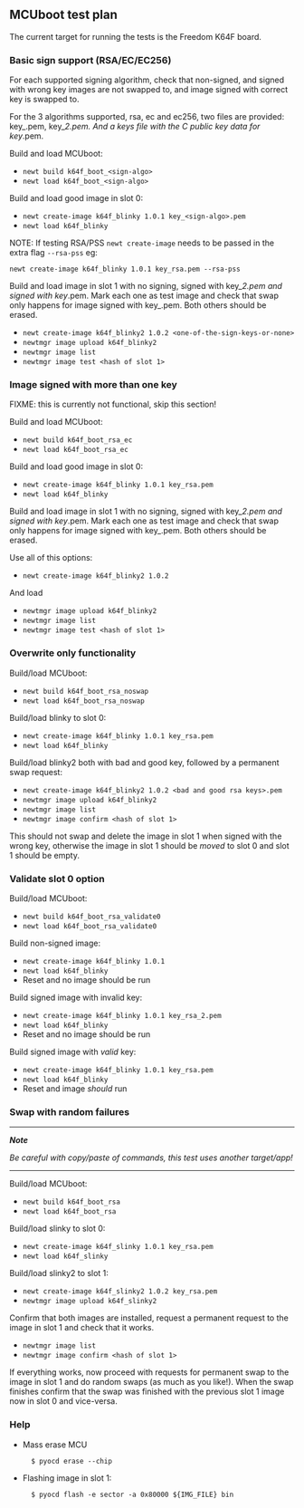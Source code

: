 ## MCUboot test plan

The current target for running the tests is the Freedom K64F board.

### Basic sign support (RSA/EC/EC256)

For each supported signing algorithm, check that non-signed, and signed
with wrong key images are not swapped to, and image signed with correct key
is swapped to.

For the 3 algorithms supported, rsa, ec and ec256, two files are provided:
key_<sign-algo>.pem, key_<sign-algo>_2.pem. And a keys file with the C public
key data for key_<sign-algo>.pem.

Build and load MCUboot:

* `newt build k64f_boot_<sign-algo>`
* `newt load k64f_boot_<sign-algo>`

Build and load good image in slot 0:

* `newt create-image k64f_blinky 1.0.1 key_<sign-algo>.pem`
* `newt load k64f_blinky`

NOTE: If testing RSA/PSS `newt create-image` needs to be passed in the extra
flag `--rsa-pss` eg:

`newt create-image k64f_blinky 1.0.1 key_rsa.pem --rsa-pss`

Build and load image in slot 1 with no signing, signed with
key_<sign-algo>_2.pem and signed with key_<sign-algo>.pem. Mark each one as
test image and check that swap only happens for image signed with
key_<sign-algo>.pem. Both others should be erased.

* `newt create-image k64f_blinky2 1.0.2 <one-of-the-sign-keys-or-none>`
* `newtmgr image upload k64f_blinky2`
* `newtmgr image list`
* `newtmgr image test <hash of slot 1>`

### Image signed with more than one key

FIXME: this is currently not functional, skip this section!

Build and load MCUboot:

* `newt build k64f_boot_rsa_ec`
* `newt load k64f_boot_rsa_ec`

Build and load good image in slot 0:

* `newt create-image k64f_blinky 1.0.1 key_rsa.pem`
* `newt load k64f_blinky`

Build and load image in slot 1 with no signing, signed with
key_<sign-algo>_2.pem and signed with key_<sign-algo>.pem. Mark each one as
test image and check that swap only happens for image signed with
key_<sign-algo>.pem. Both others should be erased.

Use all of this options:

* `newt create-image k64f_blinky2 1.0.2`

And load

* `newtmgr image upload k64f_blinky2`
* `newtmgr image list`
* `newtmgr image test <hash of slot 1>`

### Overwrite only functionality

Build/load MCUboot:

* `newt build k64f_boot_rsa_noswap`
* `newt load k64f_boot_rsa_noswap`

Build/load blinky to slot 0:

* `newt create-image k64f_blinky 1.0.1 key_rsa.pem`
* `newt load k64f_blinky`

Build/load blinky2 both with bad and good key, followed by a permanent swap
request:

* `newt create-image k64f_blinky2 1.0.2 <bad and good rsa keys>.pem`
* `newtmgr image upload k64f_blinky2`
* `newtmgr image list`
* `newtmgr image confirm <hash of slot 1>`

This should not swap and delete the image in slot 1 when signed with the wrong
key, otherwise the image in slot 1 should be *moved* to slot 0 and slot 1 should
be empty.

### Validate slot 0 option

Build/load MCUboot:

* `newt build k64f_boot_rsa_validate0`
* `newt load k64f_boot_rsa_validate0`

Build non-signed image:

* `newt create-image k64f_blinky 1.0.1`
* `newt load k64f_blinky`
* Reset and no image should be run

Build signed image with invalid key:

* `newt create-image k64f_blinky 1.0.1 key_rsa_2.pem`
* `newt load k64f_blinky`
* Reset and no image should be run

Build signed image with *valid* key:

* `newt create-image k64f_blinky 1.0.1 key_rsa.pem`
* `newt load k64f_blinky`
* Reset and image *should* run

### Swap with random failures

---
***Note***

*Be careful with copy/paste of commands, this test uses another*
*target/app!*

---

Build/load MCUboot:

* `newt build k64f_boot_rsa`
* `newt load k64f_boot_rsa`

Build/load slinky to slot 0:

* `newt create-image k64f_slinky 1.0.1 key_rsa.pem`
* `newt load k64f_slinky`

Build/load slinky2 to slot 1:

* `newt create-image k64f_slinky2 1.0.2 key_rsa.pem`
* `newtmgr image upload k64f_slinky2`

Confirm that both images are installed, request a permanent request to the
image in slot 1 and check that it works.

* `newtmgr image list`
* `newtmgr image confirm <hash of slot 1>`

If everything works, now proceed with requests for permanent swap to the image
in slot 1 and do random swaps (as much as you like!). When the swap finishes
confirm that the swap was finished with the previous slot 1 image now in
slot 0 and vice-versa.

### Help

* Mass erase MCU

        $ pyocd erase --chip

* Flashing image in slot 1:

        $ pyocd flash -e sector -a 0x80000 ${IMG_FILE} bin
